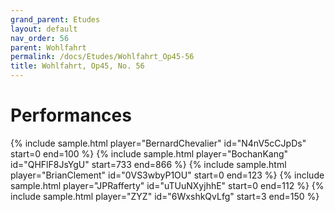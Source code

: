 ```yaml
---
grand_parent: Etudes
layout: default
nav_order: 56
parent: Wohlfahrt
permalink: /docs/Etudes/Wohlfahrt_Op45-56
title: Wohlfahrt, Op45, No. 56
---
```

# Performances
<div class="sample-container">
    {% include sample.html player="BernardChevalier" id="N4nV5cCJpDs" start=0 end=100 %}
    {% include sample.html player="BochanKang" id="QHFlF8JsYgU" start=733 end=866 %}
    {% include sample.html player="BrianClement" id="0VS3wbyP1OU" start=0 end=123 %}
    {% include sample.html player="JPRafferty" id="uTUuNXyjhhE" start=0 end=112 %}
    {% include sample.html player="ZYZ" id="6WxshkQvLfg" start=3 end=150 %}
</div>